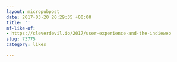 ```yaml
---
layout: micropubpost
date: 2017-03-20 20:29:35 +00:00
title: ''
mf-like-of:
- https://cleverdevil.io/2017/user-experience-and-the-indieweb
slug: 73775
category: likes

---
```

